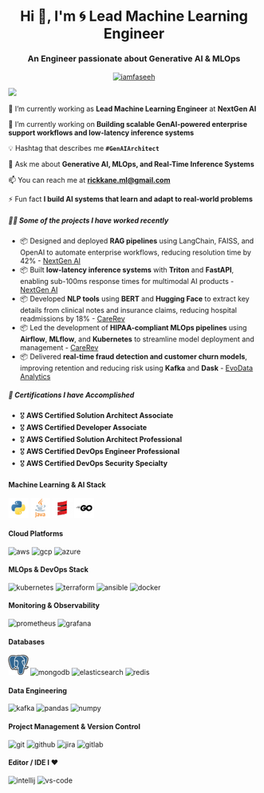 <h1 align="center">Hi 👋, I'm 🌀 Lead Machine Learning Engineer</h1>
<h3 align="center">An Engineer passionate about Generative AI & MLOps</h3>

<p align="center">
  <a href="https://www.linkedin.com/in/rickkane/" target="blank">
    <img align="center" src="https://cdn.jsdelivr.net/npm/simple-icons@3/icons/linkedin.svg" alt="iamfaseeh" width="22px" />
  </a>
</p>

![](https://komarev.com/ghpvc/?username=rickkane&style=flat-square&color=blue)

🏢 I’m currently working as **Lead Machine Learning Engineer** at **NextGen AI**

🌱 I’m currently working on **Building scalable GenAI-powered enterprise support workflows and low-latency inference systems**

💡 Hashtag that describes me **`#GenAIArchitect`**

💬 Ask me about **Generative AI, MLOps, and Real-Time Inference Systems**

📫 You can reach me at **rickkane.ml@gmail.com**

⚡ Fun fact **I build AI systems that learn and adapt to real-world problems**

##### 👨‍💻 Some of the projects I have worked recently

- 📦 Designed and deployed **RAG pipelines** using LangChain, FAISS, and OpenAI to automate enterprise workflows, reducing resolution time by 42% - [NextGen AI](https://www.nextgen.ai/)
- 📦 Built **low-latency inference systems** with **Triton** and **FastAPI**, enabling sub-100ms response times for multimodal AI products - [NextGen AI](https://www.nextgen.ai/)
- 📦 Developed **NLP tools** using **BERT** and **Hugging Face** to extract key details from clinical notes and insurance claims, reducing hospital readmissions by 18% - [CareRev](https://www.carerev.com/)
- 📦 Led the development of **HIPAA-compliant MLOps pipelines** using **Airflow**, **MLflow**, and **Kubernetes** to streamline model deployment and management - [CareRev](https://www.carerev.com/)
- 📦 Delivered **real-time fraud detection and customer churn models**, improving retention and reducing risk using **Kafka** and **Dask** - [EvoData Analytics](https://www.evodata.com/)

##### 🧾 Certifications I have Accomplished

- 🎖 **AWS Certified Solution Architect Associate**
- 🎖 **AWS Certified Developer Associate**
- 🎖 **AWS Certified Solution Architect Professional**
- 🎖 **AWS Certified DevOps Engineer Professional**
- 🎖 **AWS Certified DevOps Security Specialty**

#### Machine Learning & AI Stack
<p align="left">
  <img src="https://raw.githubusercontent.com/github/explore/80688e429a7d4ef2fca1e82350fe8e3517d3494d/topics/python/python.png" alt="python" title="python" width="40" height="40"/>
  <img src="https://raw.githubusercontent.com/github/explore/80688e429a7d4ef2fca1e82350fe8e3517d3494d/topics/java/java.png" alt="java" title="java" width="40" height="40"/>
  <img src="https://raw.githubusercontent.com/github/explore/80688e429a7d4ef2fca1e82350fe8e3517d3494d/topics/scala/scala.png" alt="scala" title="scala" width="40" height="40"/>
  <img src="https://raw.githubusercontent.com/github/explore/b15b6cf1726418913aafbf337a749dded180279d/topics/go/go.png" alt="go" title="go" width="40" height="40"/>
</p>

#### Cloud Platforms
<p align="left">
  <img src="https://www.vectorlogo.zone/logos/amazon_aws/amazon_aws-icon.svg" alt="aws" title="aws" width="40" height="40" />
  <img src="https://www.vectorlogo.zone/logos/google_cloud/google_cloud-icon.svg" alt="gcp" title="gcp" width="40" height="40" />
  <img src="https://www.vectorlogo.zone/logos/microsoft_azure/microsoft_azure-ar21.svg" alt="azure" title="azure" width="70" height="40" />
</p>

#### MLOps & DevOps Stack
<p align="left">
  <img src="https://www.vectorlogo.zone/logos/kubernetes/kubernetes-icon.svg" alt="kubernetes" title="kubernetes" width="40" height="40" />
  <img src="https://www.vectorlogo.zone/logos/terraformio/terraformio-icon.svg" alt="terraform" title="terraform" width="40" height="40" />
  <img src="https://www.vectorlogo.zone/logos/ansible/ansible-icon.svg" alt="ansible" title="ansible" width="40" height="40" />
  <img src="https://www.vectorlogo.zone/logos/docker/docker-icon.svg" alt="docker" title="docker" width="40" height="40" />
<!--   <img src="https://www.vectorlogo.zone/logos/mlflow/mlflow-icon.svg" alt="mlflow" title="mlflow" width="40" height="40" />
  <img src="https://www.vectorlogo.zone/logos/kubeflow/kubeflow-icon.svg" alt="kubeflow" title="kubeflow" width="40" height="40" /> -->
</p>

#### Monitoring & Observability
<p align="left">
  <img src="https://www.vectorlogo.zone/logos/prometheusio/prometheusio-icon.svg" alt="prometheus" title="prometheus" width="40" height="40" />
  <img src="https://www.vectorlogo.zone/logos/grafana/grafana-icon.svg" alt="grafana" title="grafana" width="40" height="40" />
<!--   <img src="https://www.vectorlogo.zone/logos/weblogs/weblogs-icon.svg" alt="weblogs" title="weblogs" width="40" height="40" /> -->
</p>

#### Databases
<p align="left">
  <img src="https://raw.githubusercontent.com/github/explore/80688e429a7d4ef2fca1e82350fe8e3517d3494d/topics/postgresql/postgresql.png" alt="postgresql" title="postgresql" width="40" height="40"/>
  <img src="https://www.vectorlogo.zone/logos/mongodb/mongodb-icon.svg" alt="mongodb" title="mongodb" width="40" height="40"/>
  <img src="https://www.vectorlogo.zone/logos/elastic/elastic-ar21.svg" alt="elasticsearch" title="elasticsearch" width="70" height="40"/>
  <img src="https://www.vectorlogo.zone/logos/redis/redis-icon.svg" alt="redis" title="redis" width="40" height="40"/>
</p>

#### Data Engineering
<p align="left">
  <img src="https://www.vectorlogo.zone/logos/apache_kafka/apache_kafka-ar21.svg" alt="kafka" title="kafka" width="70" height="40"/>
  <img src="https://www.vectorlogo.zone/logos/usepanda/usepanda-ar21.svg" alt="pandas" title="pandas" width="70" height="40"/>
  <img src="https://www.vectorlogo.zone/logos/numpy/numpy-ar21.svg" alt="numpy" title="numpy" width="70" height="40"/>
</p>

#### Project Management & Version Control
<p align="left">
  <img src="https://www.vectorlogo.zone/logos/git-scm/git-scm-icon.svg" alt="git" title="git" width="40" height="40"/>
  <img src="https://www.vectorlogo.zone/logos/github/github-icon.svg" alt="github" title="github" width="40" height="40"/>
  <img src="https://www.vectorlogo.zone/logos/atlassian_jira/atlassian_jira-icon.svg" alt="jira" title="jira" width="40" height="40"/>
  <img src="https://www.vectorlogo.zone/logos/gitlab/gitlab-icon.svg" alt="gitlab" title="gitlab" width="40" height="40"/>
</p>

#### Editor / IDE I ♥
<p align="left">
  <img src="https://cdn.worldvectorlogo.com/logos/intellij-idea-1.svg" alt="intellij" title="intellij" width="40" height="40"/>
  <img src="https://www.vectorlogo.zone/logos/visualstudio_code/visualstudio_code-icon.svg" alt="vs-code" title="vs-code" width="40" height="40"/>
</p>
